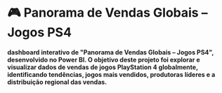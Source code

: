 <h1>🎮 Panorama de Vendas Globais – Jogos PS4</h1>
<h4>dashboard interativo de "Panorama de Vendas Globais – Jogos PS4", desenvolvido no Power BI.
O objetivo deste projeto foi explorar e visualizar dados de vendas de jogos PlayStation 4 globalmente,
identificando tendências, jogos mais vendidos, produtoras líderes e a distribuição regional das vendas.</h4>
